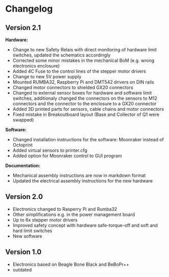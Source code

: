 # Changelog

## Version 2.1

__Hardware:__

- Change to new Safety Relais with direct monitoring of hardware limit switches, updated the schematics accordingly
- Corrected some minor mistakes in the mechanical BoM (e.g. wrong electronics enclosure)
- Added 4C Fuse to the control lines of the stepper motor drivers
- Change to new 5V power supply
- Mounted RUMBA32, Raspberry Pi and DMT542 drivers on DIN rails
- Changed motor connectors to shielded GX20 connectors
- Changed to external sensor boxes for hardware and software limit switches, additionaly changed the connectors on the sensors to M12 connectors and the connector to the enclosure to a GX20 connector
- Added 3D printed parts for sensors, cable chains and motor connectors
- Fixed mistake in Breakoutboard layout (Base and Collector of Q1 were swapped)

__Software:__

- Changed installation instructions for the software: Moonraker instead of Octoprint
- Added virtual sensors to printer.cfg
- Added option for Moonraker control to GUI program

__Documentation:__

- Mechanical assembly instructions are now in markdown format
- Updated the electrical assembly instructions for the new hardware

## Version 2.0

- Electronics changed to Rasperry Pi and Rumba32
- Other simplifications e.g. in the power management board
- Up to 6x stepper motor drivers
- Improved safety concept with hardware safe-torque-off and soft and hard limit switches
- New software

## Version 1.0

- Electronics based on Beagle Bone Black and BeBoPr++
- outdated
